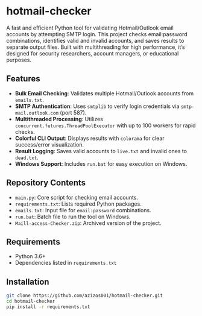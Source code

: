 # hotmail-checker
A fast and efficient Python tool for validating Hotmail/Outlook email accounts by attempting SMTP login. This project checks email:password combinations, identifies valid and invalid accounts, and saves results to separate output files. Built with multithreading for high performance, it’s designed for security researchers, account managers, or educational purposes.

## Features

- **Bulk Email Checking**: Validates multiple Hotmail/Outlook accounts from `emails.txt`.
- **SMTP Authentication**: Uses `smtplib` to verify login credentials via `smtp-mail.outlook.com` (port 587).
- **Multithreaded Processing**: Utilizes `concurrent.futures.ThreadPoolExecutor` with up to 100 workers for rapid checks.
- **Colorful CLI Output**: Displays results with `colorama` for clear success/error visualization.
- **Result Logging**: Saves valid accounts to `live.txt` and invalid ones to `dead.txt`.
- **Windows Support**: Includes `run.bat` for easy execution on Windows.

## Repository Contents

- `main.py`: Core script for checking email accounts.
- `requirements.txt`: Lists required Python packages.
- `emails.txt`: Input file for `email:password` combinations.
- `run.bat`: Batch file to run the tool on Windows.
- `Maill-access-Checker.zip`: Archived version of the project.

## Requirements

- Python 3.6+
- Dependencies listed in `requirements.txt`

## Installation

```bash
git clone https://github.com/azizos001/hotmail-checker.git
cd hotmail-checker
pip install -r requirements.txt

